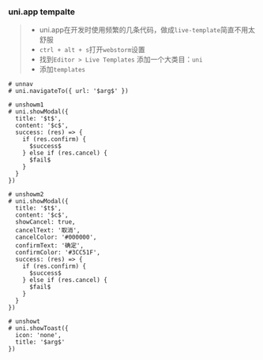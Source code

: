 ### uni.app tempalte

> * uni.app在开发时使用频繁的几条代码，做成`live-template`简直不用太舒服
> * `ctrl + alt + s`打开`webstorm`设置
> * 找到`Editor > Live Templates` 添加一个大类目：`uni`
> * 添加`templates`

```
# unnav
# uni.navigateTo({ url: '$arg$' })

# unshowm1
# uni.showModal({
  title: '$t$',
  content: '$c$',
  success: (res) => {
    if (res.confirm) {
      $success$
    } else if (res.cancel) {
      $fail$
    }
  }
})

# unshowm2
# uni.showModal({
  title: '$t$',
  content: '$c$',
  showCancel: true,
  cancelText: '取消',
  cancelColor: '#000000',
  confirmText: '确定',
  confirmColor: '#3CC51F',
  success: (res) => {
    if (res.confirm) {
      $success$
    } else if (res.cancel) {
      $fail$
    }
  }
})

# unshowt
# uni.showToast({
  icon: 'none',
  title: '$arg$'
})
```



